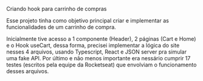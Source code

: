 Criando hook para carrinho de compras

Esse projeto tinha como objetivo principal criar e implementar as funcionalidades de um carrinho de compra.

Inicialmente tive acesso a 1 componente (Header), 2 páginas (Cart e Home) e o Hook useCart, dessa forma, precisei implementar a lógica do site nesses 4 arquivos, usando Typescript, React e JSON server pra simular uma fake API. 
Por último e não menos importante era nessário cumprir 17 testes (escritos pela equipe da Rocketseat) que envolviam o funcionamento desses arquivos.
